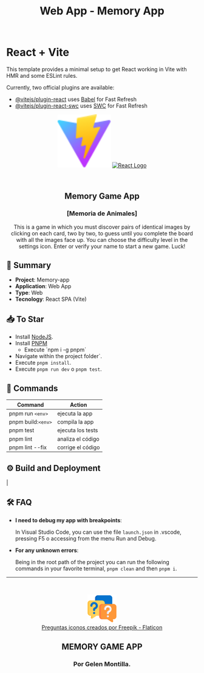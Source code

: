 <br />

<h1 align="center"><b>Web App - Memory App</b></h1>

<br />

# React + Vite

This template provides a minimal setup to get React working in Vite with HMR and some ESLint rules.

Currently, two official plugins are available:

- [@vitejs/plugin-react](https://github.com/vitejs/vite-plugin-react/blob/main/packages/plugin-react/README.md) uses [Babel](https://babeljs.io/) for Fast Refresh
- [@vitejs/plugin-react-swc](https://github.com/vitejs/vite-plugin-react-swc) uses [SWC](https://swc.rs/) for Fast Refresh

<p align="center">
  <a href="https://vitejs.dev/" target="blank"><img src="./public/vite.svg" width="140" alt="Vite Logo" /></a>
  <a href="https://reactjs.org/" target="blank"><img src="https://upload.wikimedia.org/wikipedia/commons/a/a7/React-icon.svg" width="160" alt="React Logo" /></a>
</p>

<br />

<h2 align="center"><b>Memory Game App</b></h2>
<h3 align="center"><b>[Memoria de Animales]</b></h3>

<p align="center">
  This is a game in which you must discover pairs of identical images by clicking on each card, two by two, to guess until you complete the board with all the images face up. You can choose the difficulty level in the settings icon. Enter or verify your name to start a new game. Luck!
</p>

## 📢 **Summary**

-   **Project**: Memory-app
-   **Application**: Web App
-   **Type**: Web
-   **Tecnology**: React SPA (Vite)

## 📥 **To Star**

-   Install [NodeJS](https://nodejs.org/es/).
-   Install [PNPM](https://pnpm.io/installation)
    -   Execute ´npm i -g pnpm´
-   Navigate within the project folder`.
-   Execute `pnpm install`.
-   Execute `pnpm run dev` o `pnpm test`.

## 🧪 **Commands**

| Command              | Action                             |
| -------------------- | ---------------------------------- |
| pnpm run `<env>`     | ejecuta la app                     |
| pnpm build:`<env>`   | compila la app                     |
| pnpm test            | ejecuta los tests                  |
| pnpm lint            | analiza el código                  |
| pnpm lint --fix      | corrige el código                  |

## ⚙️ **Build and Deployment**

|

## 🛠️ **FAQ**

-   **I need to debug my app with breakpoints**:

    In Visual Studio Code, you can use the file `launch.json` in .vscode, pressing F5 o accessing from the menu Run and Debug.

-   **For any unknown errors**:

    Being in the root path of the project you can run the following commands in your favorite terminal, `pnpm clean` and then `pnpm i`.

---

<br />

<p align="center">
  <img
	width="15%"
	src="./public/icon.png"
  />
  <br />
  <a href="https://www.flaticon.es/iconos-gratis/preguntas" title="preguntas iconos">Preguntas iconos creados por Freepik - Flaticon</a>
  <h2 align="center">MEMORY GAME APP</h2>
  <h3 align="center">Por Gelen Montilla.</h3>
</p>
